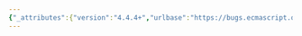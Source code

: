 ```yaml
---
{"_attributes":{"version":"4.4.4+","urlbase":"https://bugs.ecmascript.org/","maintainer":"dherman@mozilla.com"},"bug":{"bug_id":296,"creation_ts":"2012-03-08 06:10:00 -0800","short_desc":"Coverage: Chapter 16 - Early error if PutValue will be called with non-Reference type","delta_ts":"2012-03-08 06:10:32 -0800","product":"Test262","component":"ECMA-262 Tests","version":"unspecified","rep_platform":"All","op_sys":"All","bug_status":"CONFIRMED","priority":"Normal","bug_severity":"normal","everconfirmed":true,"reporter":{"uid":"andrebargull","name":"André Bargull"},"assigned_to":{"uid":"dfugate","name":"Dave Fugate"},"long_desc":{"commentid":730,"comment_count":0,"who":{"uid":"andrebargull","name":"André Bargull"},"bug_when":"2012-03-08 06:10:32 -0800","thetext":"From the spec:\n---\nAttempts to call PutValue on any value for which an early determination can be made that the value is not a Reference (for example, executing the assignment statement 3=4). \n---\n\nTest262 needs more thorough tests for early errors in these situations, current engines vary widely in their behaviour:\n\n`(print(\"he\"),2) = 2`\nOpera, IE10: print \"he\" and then throw ReferenceError\nV8, JSC, SM: throw ReferenceError\n\n`throw \"NotEarlyError\"; 2 = 2`\nOpera, IE10, V8, JSC: throw the string \"NotEarlyError\"\nSM: throws ReferenceError\n\n`try { 2 = 2 } catch (e) { e instanceof ReferenceError }`\nOpera, IE10, V8, JSC: return `true`\nSM: throws uncatchable ReferenceError (when exec'ed in repl)\n\n\n11.13.1-1-1, 11.13.1-1-2, 11.13.1-1-3 and 11.13.1-1-4 are of limited use for early error tests, because they execute the assignment only in an eval operation.\n\n\nTests are needed for assignment, compound assignment, pre- and post-order increment/decrement (these expressions call PutValue)."}}}
---
```

